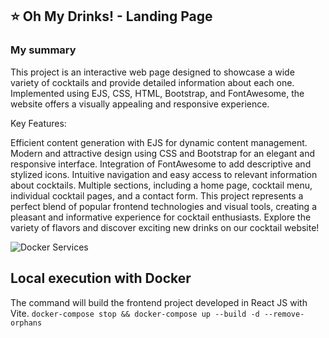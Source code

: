 ## ⭐ Oh My Drinks! - Landing Page

### My summary
This project is an interactive web page designed to showcase a wide variety of cocktails and provide detailed information about each one. Implemented using EJS, CSS, HTML, Bootstrap, and FontAwesome, the website offers a visually appealing and responsive experience.

Key Features:

Efficient content generation with EJS for dynamic content management.
Modern and attractive design using CSS and Bootstrap for an elegant and responsive interface.
Integration of FontAwesome to add descriptive and stylized icons.
Intuitive navigation and easy access to relevant information about cocktails.
Multiple sections, including a home page, cocktail menu, individual cocktail pages, and a contact form.
This project represents a perfect blend of popular frontend technologies and visual tools, creating a pleasant and informative experience for cocktail enthusiasts. Explore the variety of flavors and discover exciting new drinks on our cocktail website!

![Docker Services](demo.gif?raw=true "Docker Services")


## Local execution with Docker
 The command will build the frontend project developed in React JS with Vite.
`docker-compose stop && docker-compose up --build -d --remove-orphans`
